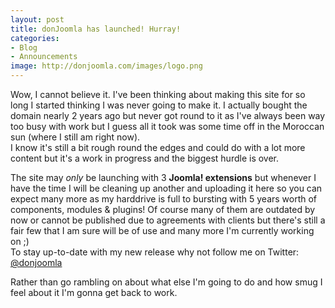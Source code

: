 ```yaml
---
layout: post
title: donJoomla has launched! Hurray!
categories: 
- Blog
- Announcements
image: http://donjoomla.com/images/logo.png
--- 
```

Wow, I cannot believe it. I've been thinking about making this site for so long I started thinking I was never going to make it. I actually bought the domain nearly 2 years ago but never got round to it as I've always been way too busy with work but I guess all it took was some time off in the Moroccan sun (where I still am right now).  
I know it's still a bit rough round the edges and could do with a lot more content but it's a work in progress and the biggest hurdle is over.

The site may *only* be launching with 3 **Joomla! extensions** but whenever I have the time I will be cleaning up another and uploading it here so you can expect many more as my harddrive is full to bursting with 5 years worth of components, modules & plugins! Of course many of them are outdated by now or cannot be published due to agreements with clients but there's still a fair few that I am sure will be of use and many more I'm currently working on ;)  
To stay up-to-date with my new release why not follow me on Twitter: [@donjoomla](https://twitter.com/donjoomla)

Rather than go rambling on about what else I'm going to do and how smug I feel about it I'm gonna get back to work.

